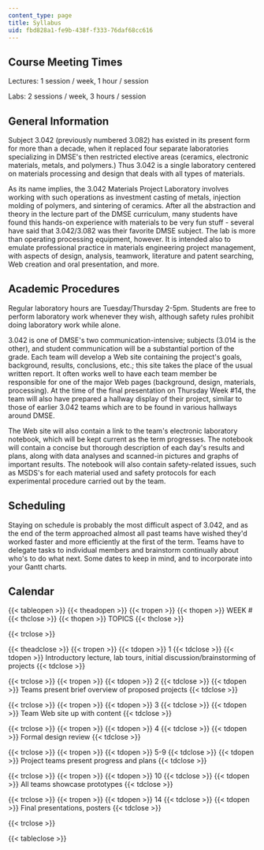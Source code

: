 ```yaml
---
content_type: page
title: Syllabus
uid: fbd828a1-fe9b-438f-f333-76daf68cc616
---
```


Course Meeting Times
--------------------

Lectures: 1 session / week, 1 hour / session

Labs: 2 sessions / week, 3 hours / session

General Information
-------------------

Subject 3.042 (previously numbered 3.082) has existed in its present form for more than a decade, when it replaced four separate laboratories specializing in DMSE's then restricted elective areas (ceramics, electronic materials, metals, and polymers.) Thus 3.042 is a single laboratory centered on materials processing and design that deals with all types of materials.

As its name implies, the 3.042 Materials Project Laboratory involves working with such operations as investment casting of metals, injection molding of polymers, and sintering of ceramics. After all the abstraction and theory in the lecture part of the DMSE curriculum, many students have found this hands-on experience with materials to be very fun stuff - several have said that 3.042/3.082 was their favorite DMSE subject. The lab is more than operating processing equipment, however. It is intended also to emulate professional practice in materials engineering project management, with aspects of design, analysis, teamwork, literature and patent searching, Web creation and oral presentation, and more.

Academic Procedures
-------------------

Regular laboratory hours are Tuesday/Thursday 2-5pm. Students are free to perform laboratory work whenever they wish, although safety rules prohibit doing laboratory work while alone.

3.042 is one of DMSE's two communication-intensive; subjects (3.014 is the other), and student communication will be a substantial portion of the grade. Each team will develop a Web site containing the project's goals, background, results, conclusions, etc.; this site takes the place of the usual written report. It often works well to have each team member be responsible for one of the major Web pages (background, design, materials, processing). At the time of the final presentation on Thursday Week #14, the team will also have prepared a hallway display of their project, similar to those of earlier 3.042 teams which are to be found in various hallways around DMSE.

The Web site will also contain a link to the team's electronic laboratory notebook, which will be kept current as the term progresses. The notebook will contain a concise but thorough description of each day's results and plans, along with data analyses and scanned-in pictures and graphs of important results. The notebook will also contain safety-related issues, such as MSDS's for each material used and safety protocols for each experimental procedure carried out by the team.

Scheduling
----------

Staying on schedule is probably the most difficult aspect of 3.042, and as the end of the term approached almost all past teams have wished they'd worked faster and more efficiently at the first of the term. Teams have to delegate tasks to individual members and brainstorm continually about who's to do what next. Some dates to keep in mind, and to incorporate into your Gantt charts.

Calendar
--------

{{< tableopen >}}
{{< theadopen >}}
{{< tropen >}}
{{< thopen >}}
WEEK #
{{< thclose >}}
{{< thopen >}}
TOPICS
{{< thclose >}}

{{< trclose >}}

{{< theadclose >}}
{{< tropen >}}
{{< tdopen >}}
1
{{< tdclose >}}
{{< tdopen >}}
Introductory lecture, lab tours, initial discussion/brainstorming of projects
{{< tdclose >}}

{{< trclose >}}
{{< tropen >}}
{{< tdopen >}}
2
{{< tdclose >}}
{{< tdopen >}}
Teams present brief overview of proposed projects
{{< tdclose >}}

{{< trclose >}}
{{< tropen >}}
{{< tdopen >}}
3
{{< tdclose >}}
{{< tdopen >}}
Team Web site up with content
{{< tdclose >}}

{{< trclose >}}
{{< tropen >}}
{{< tdopen >}}
4
{{< tdclose >}}
{{< tdopen >}}
Formal design review
{{< tdclose >}}

{{< trclose >}}
{{< tropen >}}
{{< tdopen >}}
5-9
{{< tdclose >}}
{{< tdopen >}}
Project teams present progress and plans
{{< tdclose >}}

{{< trclose >}}
{{< tropen >}}
{{< tdopen >}}
10
{{< tdclose >}}
{{< tdopen >}}
All teams showcase prototypes
{{< tdclose >}}

{{< trclose >}}
{{< tropen >}}
{{< tdopen >}}
14
{{< tdclose >}}
{{< tdopen >}}
Final presentations, posters
{{< tdclose >}}

{{< trclose >}}

{{< tableclose >}}